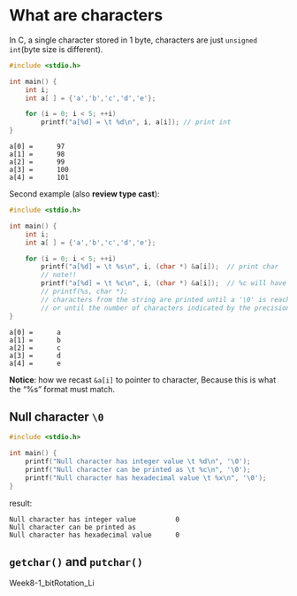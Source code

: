 # What are characters

In C, a single character stored in 1 byte, characters are just `unsigned int`(byte size is different).

```c
#include <stdio.h>

int main() {
    int i;
    int a[ ] = {'a','b','c','d','e'};

    for (i = 0; i < 5; ++i)
        printf("a[%d] = \t %d\n", i, a[i]); // print int
}
```

```
a[0] =      97
a[1] =      98
a[2] =      99
a[3] =      100
a[4] =      101
```

Second example \(also **review type cast**\):

```c
#include <stdio.h>

int main() {
    int i;
    int a[ ] = {'a','b','c','d','e'};

    for (i = 0; i < 5; ++i)
        printf("a[%d] = \t %s\n", i, (char *) &a[i]);  // print char
        // note!! 
        printf("a[%d] = \t %c\n", i, (char *) &a[i]);  // %c will have compile error
        // printf(%s, char *); 
        // characters from the string are printed until a '\0' is reached 
        // or until the number of characters indicated by the precision have been printed.
}
```

```
a[0] =      a
a[1] =      b
a[2] =      c
a[3] =      d
a[4] =      e
```

**Notice**: how we recast `&a[i]` to pointer to character, Because this is what the “%s” format must match.

## Null character `\0`

```c
#include <stdio.h> 

int main() {
    printf("Null character has integer value \t %d\n", '\0');
    printf("Null character can be printed as \t %c\n", '\0');
    printf("Null character has hexadecimal value \t %x\n", '\0');
}
```

result:

```
Null character has integer value          0
Null character can be printed as
Null character has hexadecimal value      0
```

## `getchar()` and `putchar()`

Week8-1_bitRotation_Li

